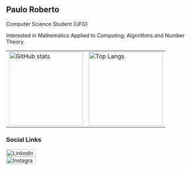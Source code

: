 ## Paulo Roberto

<p>Computer Science Student (UFG)</p>
<p>Interested in Mathematics Applied to Computing; Algorithms and Number Theory.</p>

<table align="center">
  <tr>
    <td>
      <img src="https://github-readme-stats.vercel.app/api?username=p0roberto&theme=tokyonight&hide=stars&show_icons=true&count_private=true" alt="GitHub stats" height="200" style="border: none;"/>
    </td>
    <td>
      <img src="https://github-readme-stats.vercel.app/api/top-langs/?username=p0roberto&layout=compact&theme=tokyonight" alt="Top Langs" height="200" style="border: none;"/>
    </td>
  </tr>
</table>

### Social Links

<p style="margin: 0; padding: 0;">
  <a href="https://www.linkedin.com/in/paulo-roberto-de-almeida-4270111ab" target="_blank" style="text-decoration: none;">
    <img src="https://img.shields.io/badge/LinkedIn-0077B5?style=for-the-badge&logo=linkedin&logoColor=white" alt="LinkedIn" style="border: none; width: 80px; height: 20px;"/>
  </a><br>
  <a href="https://www.instagram.com/p0roberto/" target="_blank" style="text-decoration: none;">
    <img src="https://img.shields.io/badge/Instagram-E4405F?style=for-the-badge&logo=instagram&logoColor=white" alt="Instagram" style="border: none; width: 80px; height: 20px;"/>
  </a>
</p>

